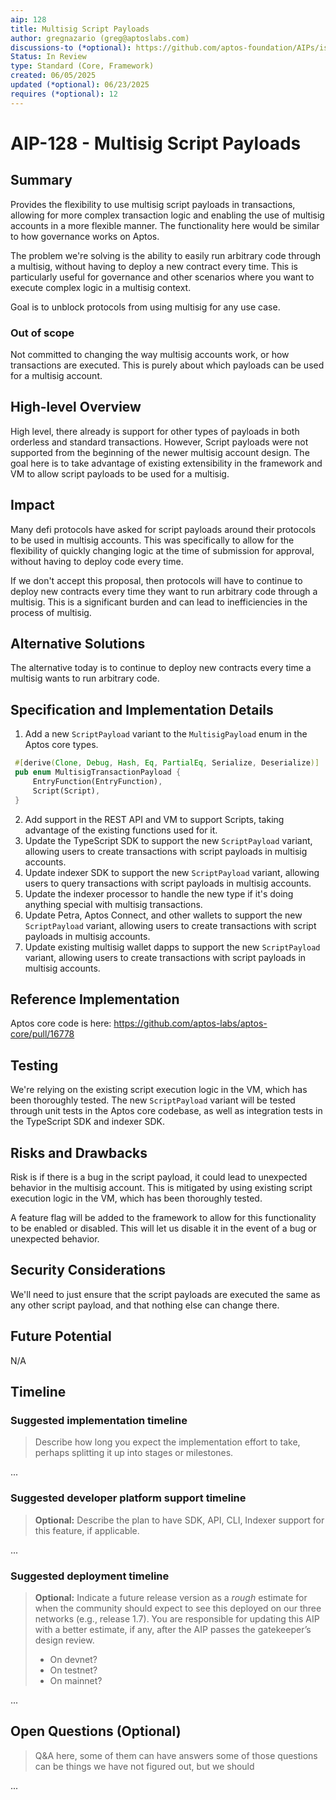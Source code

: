 ```yaml
---
aip: 128
title: Multisig Script Payloads
author: gregnazario (greg@aptoslabs.com)
discussions-to (*optional): https://github.com/aptos-foundation/AIPs/issues/619
Status: In Review
type: Standard (Core, Framework)
created: 06/05/2025
updated (*optional): 06/23/2025
requires (*optional): 12
---
```


# AIP-128 - Multisig Script Payloads

## Summary

Provides the flexibility to use multisig script payloads in transactions, allowing for more complex transaction logic
and enabling the use of multisig accounts in a more flexible manner. The functionality here would be similar to how
governance works on Aptos.

The problem we're solving is the ability to easily run arbitrary code through a multisig, without having to deploy a new
contract every time. This is particularly useful for governance and other scenarios where you want to execute complex
logic in a multisig context.

Goal is to unblock protocols from using multisig for any use case.

### Out of scope

Not committed to changing the way multisig accounts work, or how transactions are executed. This is purely about which
payloads can be used for a multisig account.

## High-level Overview

High level, there already is support for other types of payloads in both orderless and standard transactions. However,
Script payloads were not supported from the beginning of the newer multisig account design. The goal here is to take
advantage of existing extensibility in the framework and VM to allow script payloads to be used for a multisig.

## Impact

Many defi protocols have asked for script payloads around their protocols to be used in multisig accounts. This was
specifically to allow for the flexibility of quickly changing logic at the time of submission for approval, without
having to deploy code every time.

If we don't accept this proposal, then protocols will have to continue to deploy new contracts every time they want to
run arbitrary code through a multisig. This is a significant burden and can lead to inefficiencies in the process of
multisig.

## Alternative Solutions

The alternative today is to continue to deploy new contracts every time a multisig wants to run arbitrary code.

## Specification and Implementation Details

1. Add a new `ScriptPayload` variant to the `MultisigPayload` enum in the Aptos core types.

```rust
 #[derive(Clone, Debug, Hash, Eq, PartialEq, Serialize, Deserialize)]
 pub enum MultisigTransactionPayload {
     EntryFunction(EntryFunction),
     Script(Script),
 }
```

2. Add support in the REST API and VM to support Scripts, taking advantage of the existing functions used for it.
3. Update the TypeScript SDK to support the new `ScriptPayload` variant, allowing users to create transactions with
   script payloads in multisig accounts.
4. Update indexer SDK to support the new `ScriptPayload` variant, allowing users to query transactions with script
   payloads in multisig accounts.
5. Update the indexer processor to handle the new type if it's doing anything special with multisig transactions.
6. Update Petra, Aptos Connect, and other wallets to support the new `ScriptPayload` variant, allowing users to
   create transactions with script payloads in multisig accounts.
7. Update existing multisig wallet dapps to support the new `ScriptPayload` variant, allowing users to
   create transactions with script payloads in multisig accounts.

## Reference Implementation

Aptos core code is here: https://github.com/aptos-labs/aptos-core/pull/16778

## Testing

We're relying on the existing script execution logic in the VM, which has been thoroughly tested. The new `ScriptPayload`
variant will be tested through unit tests in the Aptos core codebase, as well as integration tests in the TypeScript SDK
and indexer SDK.

## Risks and Drawbacks

Risk is if there is a bug in the script payload, it could lead to unexpected behavior in the multisig account. This is
mitigated by using existing script execution logic in the VM, which has been thoroughly tested.

A feature flag will be added to the framework to allow for this functionality to be enabled or disabled. This will let
us disable it in the event of a bug or unexpected behavior.

## Security Considerations

We'll need to just ensure that the script payloads are executed the same as any other script payload, and that nothing
else can change there.

## Future Potential

N/A

## Timeline

### Suggested implementation timeline

> Describe how long you expect the implementation effort to take, perhaps splitting it up into stages or milestones.

...

### Suggested developer platform support timeline

> **Optional:** Describe the plan to have SDK, API, CLI, Indexer support for this feature, if applicable.

...

### Suggested deployment timeline

> **Optional:** Indicate a future release version as a *rough* estimate for when the community should expect to see this
> deployed on our three networks (e.g., release 1.7).
> You are responsible for updating this AIP with a better estimate, if any, after the AIP passes the gatekeeper’s design
> review.
>
> - On devnet?
> - On testnet?
> - On mainnet?

...

## Open Questions (Optional)

> Q&A here, some of them can have answers some of those questions can be things we have not figured out, but we should

...
